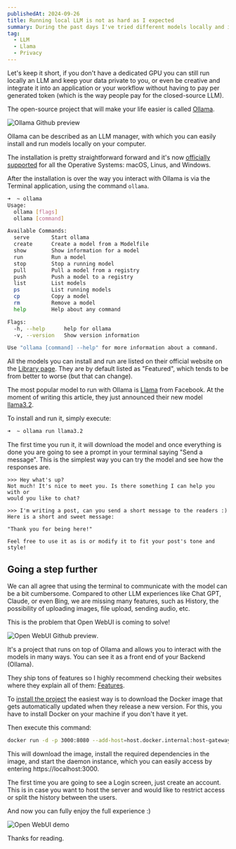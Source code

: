 ```yaml
---
publishedAt: 2024-09-26
title: Running local LLM is not as hard as I expected
summary: During the past days I've tried different models locally and it turns out that it was easier than I expected!
tag:
  - LLM
  - Llama
  - Privacy
---
```


Let's keep it short, if you don't have a dedicated GPU you can still run locally an LLM and keep your data private to you, or even be creative and integrate it into an application or your workflow without having to pay per generated token (which is the way people pay for the closed-source LLM).

The open-source project that will make your life easier is called [Ollama](https://ollama.com/).

![Ollama Github preview](https://opengraph.githubassets.com/16dc0ce438cf338ca03e98e84238f23161d058f1665111075ba68fcd2f0ecf04/ollama/ollama)

Ollama can be described as an LLM manager, with which you can easily install and run models locally on your computer.

The installation is pretty straightforward forward and it's now [officially supported](https://ollama.com/blog/windows-preview) for all the Operative Systems: macOS, Linus, and Windows.

After the installation is over the way you interact with Ollama is via the Terminal application, using the command `ollama`.

```bash
➜  ~ ollama
Usage:
  ollama [flags]
  ollama [command]

Available Commands:
  serve       Start ollama
  create      Create a model from a Modelfile
  show        Show information for a model
  run         Run a model
  stop        Stop a running model
  pull        Pull a model from a registry
  push        Push a model to a registry
  list        List models
  ps          List running models
  cp          Copy a model
  rm          Remove a model
  help        Help about any command

Flags:
  -h, --help      help for ollama
  -v, --version   Show version information

Use "ollama [command] --help" for more information about a command.
```

All the models you can install and run are listed on their official website on the [Library page](https://ollama.com/library). They are by default listed as "Featured", which tends to be from better to worse (but that can change).

The most popular model to run with Ollama is [Llama](https://www.llama.com/) from Facebook. At the moment of writing this article, they just announced their new model [llama3.2](https://ollama.com/library/llama3.2).

To install and run it, simply execute:

```bash
➜  ~ ollama run llama3.2
```

The first time you run it, it will download the model and once everything is done you are going to see a prompt in your terminal saying "Send a message". This is the simplest way you can try the model and see how the responses are.

```plain
>>> Hey what's up?
Not much! It's nice to meet you. Is there something I can help you with or
would you like to chat?

>>> I'm writing a post, can you send a short message to the readers :)
Here is a short and sweet message:

"Thank you for being here!"

Feel free to use it as is or modify it to fit your post's tone and style!
```

## Going a step further

We can all agree that using the terminal to communicate with the model can be a bit cumbersome. Compared to other LLM experiences like Chat GPT, Claude, or even Bing, we are missing many features, such as History, the possibility of uploading images, file upload, sending audio, etc.

This is the problem that Open WebUI is coming to solve!

![Open WebUI Github preview](https://opengraph.githubassets.com/16dc0ce438cf338ca03e98e84238f23161d058f1665111075ba68fcd2f0ecf04/open-webui/open-webui).

It's a project that runs on top of Ollama and allows you to interact with the models in many ways. You can see it as a front end of your Backend (Ollama).

They ship tons of features so I highly recommend checking their websites where they explain all of them: [Features](https://docs.openwebui.com/features).

To [install the project](https://docs.openwebui.com/getting-started/#quick-start-with-docker--recommended) the easiest way is to download the Docker image that gets automatically updated when they release a new version. For this, you have to install Docker on your machine if you don't have it yet.

Then execute this command:

```bash
docker run -d -p 3000:8080 --add-host=host.docker.internal:host-gateway -v open-webui:/app/backend/data --name open-webui --restart always ghcr.io/open-webui/open-webui:main
```

This will download the image, install the required dependencies in the image, and start the daemon instance, which you can easily access by entering https://localhost:3000.

The first time you are going to see a Login screen, just create an account. This is in case you want to host the server and would like to restrict access or split the history between the users.

And now you can fully enjoy the full experience :)

![Open WebUI demo](https://raw.githubusercontent.com/open-webui/open-webui/refs/heads/main/demo.gif)

Thanks for reading.
